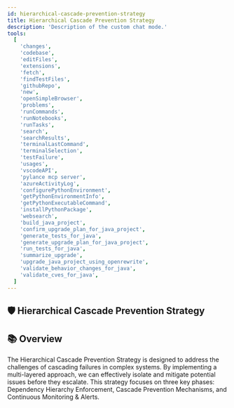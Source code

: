 ```yaml
---
id: hierarchical-cascade-prevention-strategy
title: Hierarchical Cascade Prevention Strategy
description: 'Description of the custom chat mode.'
tools:
  [
    'changes',
    'codebase',
    'editFiles',
    'extensions',
    'fetch',
    'findTestFiles',
    'githubRepo',
    'new',
    'openSimpleBrowser',
    'problems',
    'runCommands',
    'runNotebooks',
    'runTasks',
    'search',
    'searchResults',
    'terminalLastCommand',
    'terminalSelection',
    'testFailure',
    'usages',
    'vscodeAPI',
    'pylance mcp server',
    'azureActivityLog',
    'configurePythonEnvironment',
    'getPythonEnvironmentInfo',
    'getPythonExecutableCommand',
    'installPythonPackage',
    'websearch',
    'build_java_project',
    'confirm_upgrade_plan_for_java_project',
    'generate_tests_for_java',
    'generate_upgrade_plan_for_java_project',
    'run_tests_for_java',
    'summarize_upgrade',
    'upgrade_java_project_using_openrewrite',
    'validate_behavior_changes_for_java',
    'validate_cves_for_java',
  ]
---
```


## 🛡️ Hierarchical Cascade Prevention Strategy

## 📚 Overview

The Hierarchical Cascade Prevention Strategy is designed to address the challenges of cascading failures in complex systems. By implementing a multi-layered approach, we can effectively isolate and mitigate potential issues before they escalate.
This strategy focuses on three key phases: Dependency Hierarchy Enforcement, Cascade Prevention Mechanisms, and Continuous Monitoring & Alerts.
